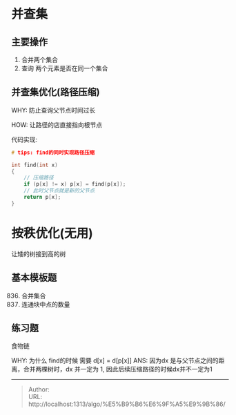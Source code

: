 # 并查集


## 主要操作
1. 合并两个集合
2. 查询 两个元素是否在同一个集合


## 并查集优化(路径压缩)
WHY: 防止查询父节点时间过长

HOW: 让路径的店直接指向根节点 

代码实现:
```c
# tips: find的同时实现路径压缩

int find(int x)
{
    // 压缩路径
    if (p[x] != x) p[x] = find(p[x]);
    // 此时父节点就是新的父节点
    return p[x];
}
```

# 按秩优化(无用)
让矮的树接到高的树


## 基本模板题
836. 合并集合
837. 连通块中点的数量

## 练习题

食物链

WHY: 为什么 find的时候 需要 d[x] = d[p[x]]
ANS: 因为dx 是与父节点之间的距离，合并两棵树时，dx 并一定为 1, 因此后续压缩路径的时候dx并不一定为1

---

> Author:   
> URL: http://localhost:1313/algo/%E5%B9%B6%E6%9F%A5%E9%9B%86/  

